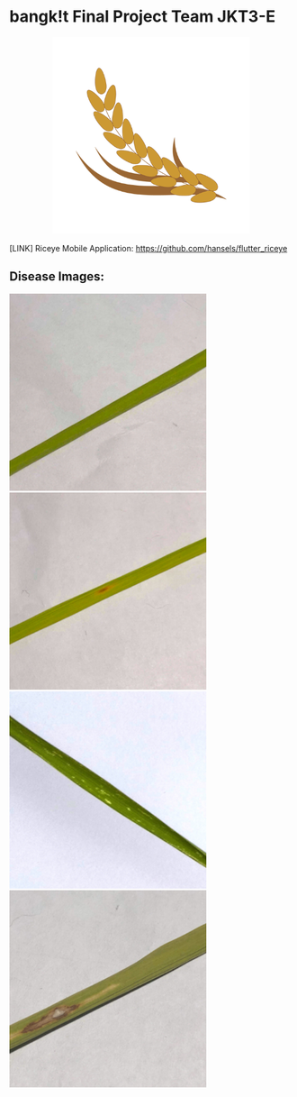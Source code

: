 # bangk!t Final Project Team JKT3-E

<p align="center">
  <img src='riceye.png' width = 350>
</p>

[LINK] Riceye Mobile Application: https://github.com/hansels/flutter_riceye

## Disease Images:
<span>
<img src='healthy.jpg' width = 350>

<img src='brown_spot.jpg' width = 350>
</span>

<span>
<img src='hispa.jpg' width = 350>

<img src='leaf_blast.jpg' width = 350>
</span>
